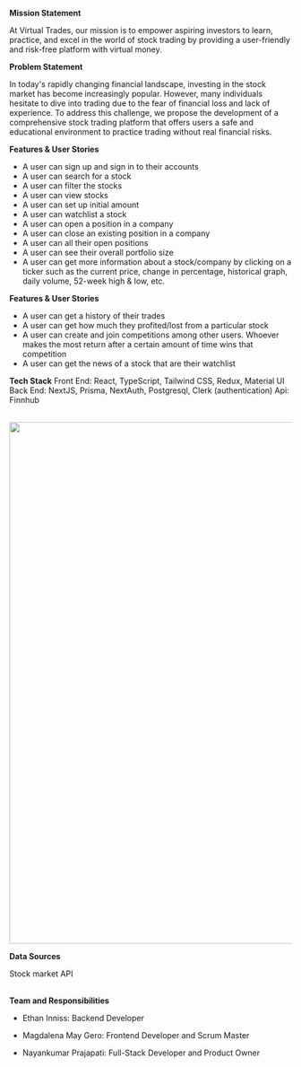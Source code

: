 **Mission Statement**

At Virtual Trades, our mission is to empower aspiring investors to learn, practice, and excel in the world of stock trading by providing a user-friendly and risk-free platform with virtual money.


**Problem Statement**

In today's rapidly changing financial landscape, investing in the stock market has become increasingly popular. However, many individuals hesitate to dive into trading due to the fear of financial loss and lack of experience. To address this challenge, we propose the development of a comprehensive stock trading platform that offers users a safe and educational environment to practice trading without real financial risks.


**Features & User Stories**

- A user can sign up and sign in to their accounts
- A user can search for a stock
- A user can filter the stocks
- A user can view stocks
- A user can set up initial amount
- A user can watchlist a stock
- A user can open a position in a company
- A user can close an existing position in a company
- A user can all their open positions
- A user can see their overall portfolio size
- A user can get more information about a stock/company by clicking on a ticker such as the current price, change in percentage, historical graph, daily volume, 52-week high & low, etc.


**Features & User Stories**
- A user can get a history of their trades
- A user can get how much they profited/lost from a particular stock
- A user can create and join competitions among other users. Whoever makes the most return after a certain amount of time wins that competition
- A user can get the news of a stock that are their watchlist



**Tech Stack**
Front End: React, TypeScript, Tailwind CSS, Redux, Material UI
Back End: NextJS, Prisma, NextAuth, Postgresql, Clerk (authentication)
Api: Finnhub

<br>

<img width="930" src="file:///Users/magdalenagero/Desktop/Screenshot%202023-08-09%20at%2011.47.53%20AM.png">

<br>

**Data Sources**

Stock market API
<br></br>



**Team and Responsibilities**

- Ethan Inniss: Backend Developer

- Magdalena May Gero: Frontend Developer and Scrum Master

- Nayankumar Prajapati: Full-Stack Developer and Product Owner
